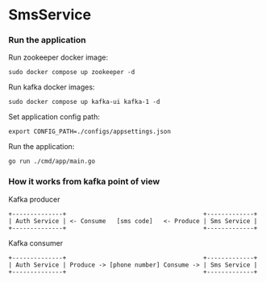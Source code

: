 # SmsService

### Run the application

Run zookeeper docker image:
```
sudo docker compose up zookeeper -d
```

Run kafka docker images:
```
sudo docker compose up kafka-ui kafka-1 -d
```

Set application config path:
```
export CONFIG_PATH=./configs/appsettings.json
```

Run the application:
```
go run ./cmd/app/main.go
```

### How it works from kafka point of view

Kafka producer
```
+--------------+                                      +-------------+
| Auth Service | <- Consume   [sms code]   <- Produce | Sms Service |
+--------------+                                      +-------------+
```

Kafka consumer
```
+--------------+                                      +-------------+
| Auth Service | Produce -> [phone number] Consume -> | Sms Service |
+--------------+                                      +-------------+
```
